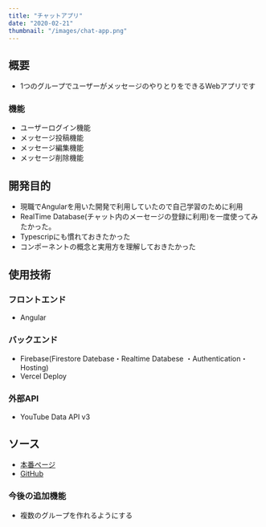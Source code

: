 ```yaml
---
title: "チャットアプリ"
date: "2020-02-21"
thumbnail: "/images/chat-app.png"
---
```


## 概要

- 1つのグループでユーザーがメッセージのやりとりをできるWebアプリです

### 機能

- ユーザーログイン機能
- メッセージ投稿機能
- メッセージ編集機能
- メッセージ削除機能

## 開発目的

- 現職でAngularを用いた開発で利用していたので自己学習のために利用
- RealTime Database(チャット内のメーセージの登録に利用)を一度使ってみたかった。
- Typescripにも慣れておきたかった
- コンポーネントの概念と実用方を理解しておきたかった

## 使用技術

### フロントエンド

- Angular

### バックエンド

- Firebase(Firestore Datebase・Realtime Databese ・Authentication・Hosting)
- Vercel Deploy

### 外部API

- YouTube Data API v3

## ソース

- [本番ページ](https://vercel.com/kaity-kaity/chat-app)
- [GitHub](https://github.com/kaity-kaity/chat-app)

### 今後の追加機能

- 複数のグループを作れるようにする